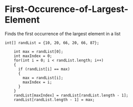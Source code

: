 # First-Occurence-of-Largest-Element
Finds the first occurrence of the largest element in a list

    int[] randList = {10, 20, 66, 20, 66, 87};
		
		int max = randList[0];
		int maxIndex = 0;
		for(int i = 0; i < randList.length; i++)
		{
		  if (randList[i] == max)
		  {
		    max = randList[i];
		    maxIndex = i;
		  } 
		}
		randList[maxIndex] = randList[randList.length - 1];
		randList[randList.length - 1] = max;

